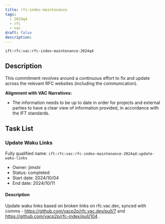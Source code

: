 ```yaml
---
title: rfc-index-maintenance
tags:
  - 2024q4
  - rfc
  - vac
draft: false
description:
---
```


`ift:rfc:vac:rfc-index-maintenance-2024q4`

## Description

This commitment revolves around a continuous effort to fix and update across the relevant RFC websites (including the communication).

**Alignment with VAC Narratives:**

- The information needs to be up to date in order for projects and external parties to have a clear view of information provided, in accordance with the IFT standards.

## Task List

### Update Waku Links

Fully qualified name: 
  `ift:rfc:vac:rfc-index-maintenance-2024q4:update-waku-links`
- Owner: jimstir
- Status: completed
- Start date: 2024/10/04
- End date: 2024/10/11

#### Description 
Update waku links based on broken links on rfc.vac.dev, synced with comms - https://github.com/vacp2p/rfc.vac.dev/pull/7  and https://github.com/vacp2p/rfc-index/pull/104 .
